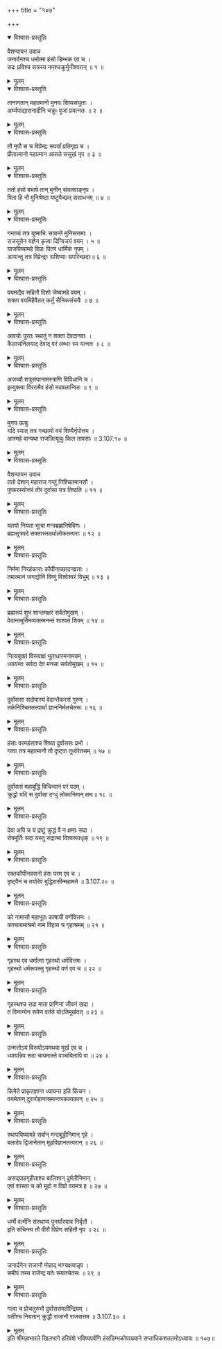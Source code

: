 +++
title = "१०७"

+++

<details open><summary>विश्वास-प्रस्तुतिः</summary>

वैशम्पायन उवाच  
जनार्दनश्च धर्मात्मा हंसो डिम्भक एव च ।  
सदः प्रविश्य सत्रस्य नमश्चक्रुर्मुनीश्वरान् ॥ १ ॥
</details>

<details><summary>मूलम्</summary>

वैशम्पायन उवाच  
जनार्दनश्च धर्मात्मा हंसो डिम्भक एव च ।  
सदः प्रविश्य सत्रस्य नमश्चक्रुर्मुनीश्वरान् ॥ १ ॥
</details>

<details open><summary>विश्वास-प्रस्तुतिः</summary>

तानागतान् महात्मानो मुनयः शिष्यसंयुताः ।  
अर्घ्यपाद्यासनादीनि चक्रुः पूजां प्रयत्नतः ॥ २ ॥
</details>

<details><summary>मूलम्</summary>

तानागतान् महात्मानो मुनयः शिष्यसंयुताः ।  
अर्घ्यपाद्यासनादीनि चक्रुः पूजां प्रयत्नतः ॥ २ ॥
</details>

<details open><summary>विश्वास-प्रस्तुतिः</summary>

तौ नृपौ स च विप्रेन्द्रः सपर्यां प्रतिगृह्य च ।  
प्रीतात्मानो महात्मान आसते ससुखं नृप ॥ ३ ॥
</details>

<details><summary>मूलम्</summary>

तौ नृपौ स च विप्रेन्द्रः सपर्यां प्रतिगृह्य च ।  
प्रीतात्मानो महात्मान आसते ससुखं नृप ॥ ३ ॥
</details>

<details open><summary>विश्वास-प्रस्तुतिः</summary>

ततो हंसो बभाषे तान् मुनीन् संयतवाङ्नृप ।  
पिता हि नौ मुनिश्रेष्ठा यष्टुमैच्छत् ससाधनम् ॥ ४ ॥
</details>

<details><summary>मूलम्</summary>

ततो हंसो बभाषे तान् मुनीन् संयतवाङ्नृप ।  
पिता हि नौ मुनिश्रेष्ठा यष्टुमैच्छत् ससाधनम् ॥ ४ ॥
</details>

<details open><summary>विश्वास-प्रस्तुतिः</summary>

गन्तव्यं तत्र युष्माभिः सत्रान्ते मुनिसत्तमाः ।  
राजसूयेन यज्ञेन कृत्वा दिग्विजयं वयम् । ५ ॥  
याजपिष्यामहे विप्राः पितरं धार्मिकं नृपम् ।  
आयान्तु तत्र विप्रेन्द्राः सशिष्याः सपरिच्छदाः॥ ६ ॥
</details>

<details><summary>मूलम्</summary>

गन्तव्यं तत्र युष्माभिः सत्रान्ते मुनिसत्तमाः ।  
राजसूयेन यज्ञेन कृत्वा दिग्विजयं वयम् । ५ ॥  
याजपिष्यामहे विप्राः पितरं धार्मिकं नृपम् ।  
आयान्तु तत्र विप्रेन्द्राः सशिष्याः सपरिच्छदाः॥ ६ ॥
</details>

<details open><summary>विश्वास-प्रस्तुतिः</summary>

वयमद्यैव सहितौ दिशो जेष्यामहे वयम् ।  
शक्ता वयमिहैवैतत् कर्तुं सैनिकसंचयैः ॥ ७ ॥
</details>

<details><summary>मूलम्</summary>

वयमद्यैव सहितौ दिशो जेष्यामहे वयम् ।  
शक्ता वयमिहैवैतत् कर्तुं सैनिकसंचयैः ॥ ७ ॥
</details>

<details open><summary>विश्वास-प्रस्तुतिः</summary>

आवयोः पुरतः स्थातुं न शक्ता देवदानवाः ।  
कैलासनिलयाद् देवाद् वरं लब्धाः स्म यत्नतः ॥ ८ ॥
</details>

<details><summary>मूलम्</summary>

आवयोः पुरतः स्थातुं न शक्ता देवदानवाः ।  
कैलासनिलयाद् देवाद् वरं लब्धाः स्म यत्नतः ॥ ८ ॥
</details>

<details open><summary>विश्वास-प्रस्तुतिः</summary>

अजय्यौ शत्रुसंघानामस्त्राणि विविधानि च ।  
इत्युक्त्वा विररामैव हंसो मदबलान्वितः ॥ ९ ॥
</details>

<details><summary>मूलम्</summary>

अजय्यौ शत्रुसंघानामस्त्राणि विविधानि च ।  
इत्युक्त्वा विररामैव हंसो मदबलान्वितः ॥ ९ ॥
</details>

<details open><summary>विश्वास-प्रस्तुतिः</summary>

मुनय ऊचुः  
यदि स्यात् तत्र गच्छामो वयं शिष्यैर्नृपोत्तम ।  
आस्महे वान्यथा राजन्नित्यूचुः किल तापसाः ॥ 3.107.१० ॥
</details>

<details><summary>मूलम्</summary>

मुनय ऊचुः  
यदि स्यात् तत्र गच्छामो वयं शिष्यैर्नृपोत्तम ।  
आस्महे वान्यथा राजन्नित्यूचुः किल तापसाः ॥ 3.107.१० ॥
</details>

<details open><summary>विश्वास-प्रस्तुतिः</summary>

वैशम्पायन उवाच  
ततो देशान् महाराज गन्तुं निश्चितमानसौ ।  
पुष्करस्योत्तरं तीरं दुर्वासा यत्र तिष्ठति ॥ ११ ॥
</details>

<details><summary>मूलम्</summary>

वैशम्पायन उवाच  
ततो देशान् महाराज गन्तुं निश्चितमानसौ ।  
पुष्करस्योत्तरं तीरं दुर्वासा यत्र तिष्ठति ॥ ११ ॥
</details>

<details open><summary>विश्वास-प्रस्तुतिः</summary>

यतयो नियता भूत्वा मन्त्रब्रह्मनिषेविणः ।  
ब्रह्मसूत्रपदे सक्तास्तदर्थालोकतत्पराः ॥ १२ ॥
</details>

<details><summary>मूलम्</summary>

यतयो नियता भूत्वा मन्त्रब्रह्मनिषेविणः ।  
ब्रह्मसूत्रपदे सक्तास्तदर्थालोकतत्पराः ॥ १२ ॥
</details>

<details open><summary>विश्वास-प्रस्तुतिः</summary>

निर्ममा निरहंकाराः कौपीनाच्छादनव्रताः ।  
तमात्मानं जगद्योनिं विष्णुं विश्वेश्वरं विभुम् ॥ १३ ॥
</details>

<details><summary>मूलम्</summary>

निर्ममा निरहंकाराः कौपीनाच्छादनव्रताः ।  
तमात्मानं जगद्योनिं विष्णुं विश्वेश्वरं विभुम् ॥ १३ ॥
</details>

<details open><summary>विश्वास-प्रस्तुतिः</summary>

ब्रह्मरूपं शुभं शान्तमक्षरं सर्वतोमुखम् ।  
वेदान्तमूर्तिमव्यक्तमनन्तं शाश्वतं शिवम् ॥ १४ ॥
</details>

<details><summary>मूलम्</summary>

ब्रह्मरूपं शुभं शान्तमक्षरं सर्वतोमुखम् ।  
वेदान्तमूर्तिमव्यक्तमनन्तं शाश्वतं शिवम् ॥ १४ ॥
</details>

<details open><summary>विश्वास-प्रस्तुतिः</summary>

नित्ययुक्तं विरूपाक्षं भूताधारमनामयम् ।  
ध्यायन्तः सर्वदा देवं मनसा सर्वतोमुखम् ॥ १५ ॥
</details>

<details><summary>मूलम्</summary>

नित्ययुक्तं विरूपाक्षं भूताधारमनामयम् ।  
ध्यायन्तः सर्वदा देवं मनसा सर्वतोमुखम् ॥ १५ ॥
</details>

<details open><summary>विश्वास-प्रस्तुतिः</summary>

दुर्वाससा सदोपास्यं वेदान्तैकरसं गुरुम् ।  
तर्कनिश्चिततत्त्वार्था ज्ञाननिर्मलचेतसः ॥ १६ ॥
</details>

<details><summary>मूलम्</summary>

दुर्वाससा सदोपास्यं वेदान्तैकरसं गुरुम् ।  
तर्कनिश्चिततत्त्वार्था ज्ञाननिर्मलचेतसः ॥ १६ ॥
</details>

<details open><summary>विश्वास-प्रस्तुतिः</summary>

हंसाः परमहंसाश्च शिष्या दुर्वाससः प्रभो ।  
गत्वा तत्र महात्मानौ तौ दृष्ट्वा तूर्ध्वरेतसम् ॥ १७ ॥
</details>

<details><summary>मूलम्</summary>

हंसाः परमहंसाश्च शिष्या दुर्वाससः प्रभो ।  
गत्वा तत्र महात्मानौ तौ दृष्ट्वा तूर्ध्वरेतसम् ॥ १७ ॥
</details>

<details open><summary>विश्वास-प्रस्तुतिः</summary>

दुर्वाससं महाबुद्धिं विचिन्वानं परं पदम् ।  
क्रुद्धो यदि स दुर्वासा दग्धुं लोकानिमान् क्षमः॥ १८ ॥
</details>

<details><summary>मूलम्</summary>

दुर्वाससं महाबुद्धिं विचिन्वानं परं पदम् ।  
क्रुद्धो यदि स दुर्वासा दग्धुं लोकानिमान् क्षमः॥ १८ ॥
</details>

<details open><summary>विश्वास-प्रस्तुतिः</summary>

देवा अपि च यं द्रष्टुं क्रुद्धं वै न क्षमाः सदा ।  
रोषमूर्तिः सदा यस्तु रुद्रात्मा विश्वरूपधृक् ॥ १९ ॥
</details>

<details><summary>मूलम्</summary>

देवा अपि च यं द्रष्टुं क्रुद्धं वै न क्षमाः सदा ।  
रोषमूर्तिः सदा यस्तु रुद्रात्मा विश्वरूपधृक् ॥ १९ ॥
</details>

<details open><summary>विश्वास-प्रस्तुतिः</summary>

रक्तकौपीनवसनो हंसः परम एव च ।  
दृष्ट्वैनं च तयोरेवं बुद्धिरासीन्महामते ॥ 3.107.२० ॥
</details>

<details><summary>मूलम्</summary>

रक्तकौपीनवसनो हंसः परम एव च ।  
दृष्ट्वैनं च तयोरेवं बुद्धिरासीन्महामते ॥ 3.107.२० ॥
</details>

<details open><summary>विश्वास-प्रस्तुतिः</summary>

को नामासौ महाभूतः काषायी वर्णवित्तमः ।  
कश्चायमाश्रमो नाम विहाय च गृहाश्रमम् ॥ २१ ॥
</details>

<details><summary>मूलम्</summary>

को नामासौ महाभूतः काषायी वर्णवित्तमः ।  
कश्चायमाश्रमो नाम विहाय च गृहाश्रमम् ॥ २१ ॥
</details>

<details open><summary>विश्वास-प्रस्तुतिः</summary>

गृहस्थ एव धर्मात्मा गृहस्थो धर्मवित्तमः ।  
गृहस्थो धर्मरूपस्तु गृहस्थो वर्ण एव च ॥ २२ ॥
</details>

<details><summary>मूलम्</summary>

गृहस्थ एव धर्मात्मा गृहस्थो धर्मवित्तमः ।  
गृहस्थो धर्मरूपस्तु गृहस्थो वर्ण एव च ॥ २२ ॥
</details>

<details open><summary>विश्वास-प्रस्तुतिः</summary>

गृहस्थश्च सदा माता प्राणिनां जीवनं खदा ।  
तं विनान्येन रूपेण वर्तते योऽतिमूर्खवत् ॥ २३ ॥
</details>

<details><summary>मूलम्</summary>

गृहस्थश्च सदा माता प्राणिनां जीवनं खदा ।  
तं विनान्येन रूपेण वर्तते योऽतिमूर्खवत् ॥ २३ ॥
</details>

<details open><summary>विश्वास-प्रस्तुतिः</summary>

उन्मत्तोऽयं विरूपोऽयमथवा मूर्ख एव च ।  
ध्यायन्निव सदा चायमास्ते वञ्चयितापि वा ॥ २४ ॥
</details>

<details><summary>मूलम्</summary>

उन्मत्तोऽयं विरूपोऽयमथवा मूर्ख एव च ।  
ध्यायन्निव सदा चायमास्ते वञ्चयितापि वा ॥ २४ ॥
</details>

<details open><summary>विश्वास-प्रस्तुतिः</summary>

किमेते प्राकृतज्ञाना ध्यायन्त इति किंचन ।  
वयमेतान् दुरारोहानाश्रमान्तरकल्पकान् ॥ २५ ॥
</details>

<details><summary>मूलम्</summary>

किमेते प्राकृतज्ञाना ध्यायन्त इति किंचन ।  
वयमेतान् दुरारोहानाश्रमान्तरकल्पकान् ॥ २५ ॥
</details>

<details open><summary>विश्वास-प्रस्तुतिः</summary>

स्थापयिष्यामहे सर्वान् मन्दबुद्धीनिमान् गृहे ।  
बलादेव द्विजानेतान् मूढविज्ञानतत्परान् ॥ २६ ॥
</details>

<details><summary>मूलम्</summary>

स्थापयिष्यामहे सर्वान् मन्दबुद्धीनिमान् गृहे ।  
बलादेव द्विजानेतान् मूढविज्ञानतत्परान् ॥ २६ ॥
</details>

<details open><summary>विश्वास-प्रस्तुतिः</summary>

असद्ग्राहगृहीताश्च बालिशान् दुर्मतीनिमान् ।  
एषां शास्ता च को मूढो न विप्रो वयमत्र ह ॥ २७ ॥
</details>

<details><summary>मूलम्</summary>

असद्ग्राहगृहीताश्च बालिशान् दुर्मतीनिमान् ।  
एषां शास्ता च को मूढो न विप्रो वयमत्र ह ॥ २७ ॥
</details>

<details open><summary>विश्वास-प्रस्तुतिः</summary>

धर्म्ये वर्त्मनि संस्थाप्य पुनर्यास्याव निर्वृतौ ।  
इति संचिन्त्य तौ वीरौ विप्रेण सहितौ नृप ॥ २८ ॥
</details>

<details><summary>मूलम्</summary>

धर्म्ये वर्त्मनि संस्थाप्य पुनर्यास्याव निर्वृतौ ।  
इति संचिन्त्य तौ वीरौ विप्रेण सहितौ नृप ॥ २८ ॥
</details>

<details open><summary>विश्वास-प्रस्तुतिः</summary>

जनार्दनेन राजानौ मोहाद् भाग्यक्षयान्नृप ।  
समीपं तस्य राजेन्द्र यतेः संयतचेतसः ॥ २९ ॥
</details>

<details><summary>मूलम्</summary>

जनार्दनेन राजानौ मोहाद् भाग्यक्षयान्नृप ।  
समीपं तस्य राजेन्द्र यतेः संयतचेतसः ॥ २९ ॥
</details>

<details open><summary>विश्वास-प्रस्तुतिः</summary>

गत्वा च प्रोचतुरुभौ दुर्वाससमतीन्द्रियम् ।  
यतींश्च नियतान् क्रुद्धौ राजानौ राजसत्तम ॥ 3.107.३० ॥
</details>

<details><summary>मूलम्</summary>

गत्वा च प्रोचतुरुभौ दुर्वाससमतीन्द्रियम् ।  
यतींश्च नियतान् क्रुद्धौ राजानौ राजसत्तम ॥ 3.107.३० ॥
</details>
इति श्रीमहाभारते खिलभागे हरिवंशे भविष्यपर्वणि हंसडिम्भकोपाख्याने सप्ताधिकशततमोऽध्यायः ॥ १०७॥